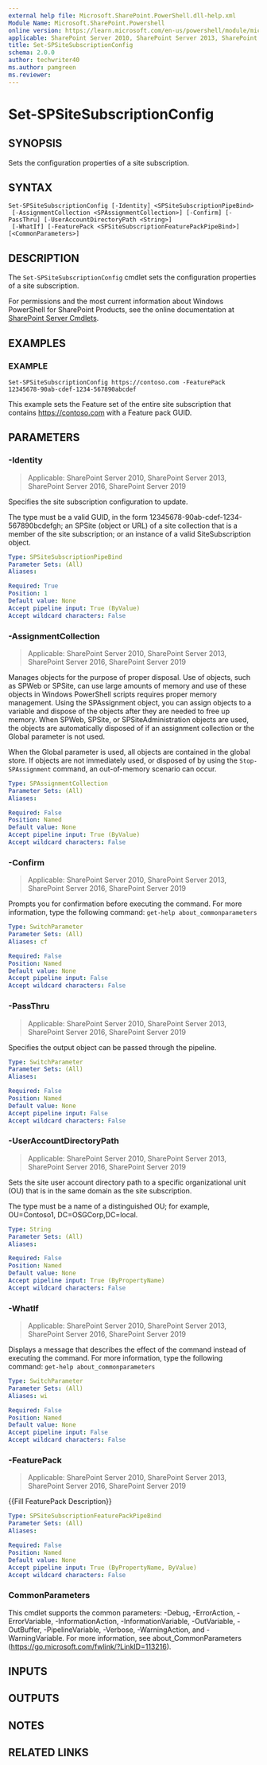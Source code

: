 ```yaml
---
external help file: Microsoft.SharePoint.PowerShell.dll-help.xml
Module Name: Microsoft.SharePoint.Powershell
online version: https://learn.microsoft.com/en-us/powershell/module/microsoft.sharepoint.powershell/set-spsitesubscriptionconfig
applicable: SharePoint Server 2010, SharePoint Server 2013, SharePoint Server 2016, SharePoint Server 2019
title: Set-SPSiteSubscriptionConfig
schema: 2.0.0
author: techwriter40
ms.author: pamgreen
ms.reviewer:
---
```


# Set-SPSiteSubscriptionConfig

## SYNOPSIS
Sets the configuration properties of a site subscription.

## SYNTAX

```
Set-SPSiteSubscriptionConfig [-Identity] <SPSiteSubscriptionPipeBind>
 [-AssignmentCollection <SPAssignmentCollection>] [-Confirm] [-PassThru] [-UserAccountDirectoryPath <String>]
 [-WhatIf] [-FeaturePack <SPSiteSubscriptionFeaturePackPipeBind>] [<CommonParameters>]
```

## DESCRIPTION
The `Set-SPSiteSubscriptionConfig` cmdlet sets the configuration properties of a site subscription.

For permissions and the most current information about Windows PowerShell for SharePoint Products, see the online documentation at [SharePoint Server Cmdlets](https://learn.microsoft.com/powershell/sharepoint/sharepoint-server/sharepoint-server-cmdlets).

## EXAMPLES

### EXAMPLE
```
Set-SPSiteSubscriptionConfig https://contoso.com -FeaturePack 12345678-90ab-cdef-1234-567890abcdef
```

This example sets the Feature set of the entire site subscription that contains https://contoso.com with a Feature pack GUID.

## PARAMETERS

### -Identity

> Applicable: SharePoint Server 2010, SharePoint Server 2013, SharePoint Server 2016, SharePoint Server 2019

Specifies the site subscription configuration to update.

The type must be a valid GUID, in the form 12345678-90ab-cdef-1234-567890bcdefgh; an SPSite (object or URL) of a site collection that is a member of the site subscription; or an instance of a valid SiteSubscription object.

```yaml
Type: SPSiteSubscriptionPipeBind
Parameter Sets: (All)
Aliases:

Required: True
Position: 1
Default value: None
Accept pipeline input: True (ByValue)
Accept wildcard characters: False
```

### -AssignmentCollection

> Applicable: SharePoint Server 2010, SharePoint Server 2013, SharePoint Server 2016, SharePoint Server 2019

Manages objects for the purpose of proper disposal.
Use of objects, such as SPWeb or SPSite, can use large amounts of memory and use of these objects in Windows PowerShell scripts requires proper memory management.
Using the SPAssignment object, you can assign objects to a variable and dispose of the objects after they are needed to free up memory.
When SPWeb, SPSite, or SPSiteAdministration objects are used, the objects are automatically disposed of if an assignment collection or the Global parameter is not used.

When the Global parameter is used, all objects are contained in the global store.
If objects are not immediately used, or disposed of by using the `Stop-SPAssignment` command, an out-of-memory scenario can occur.

```yaml
Type: SPAssignmentCollection
Parameter Sets: (All)
Aliases:

Required: False
Position: Named
Default value: None
Accept pipeline input: True (ByValue)
Accept wildcard characters: False
```

### -Confirm

> Applicable: SharePoint Server 2010, SharePoint Server 2013, SharePoint Server 2016, SharePoint Server 2019

Prompts you for confirmation before executing the command.
For more information, type the following command: `get-help about_commonparameters`

```yaml
Type: SwitchParameter
Parameter Sets: (All)
Aliases: cf

Required: False
Position: Named
Default value: None
Accept pipeline input: False
Accept wildcard characters: False
```

### -PassThru

> Applicable: SharePoint Server 2010, SharePoint Server 2013, SharePoint Server 2016, SharePoint Server 2019

Specifies the output object can be passed through the pipeline.

```yaml
Type: SwitchParameter
Parameter Sets: (All)
Aliases:

Required: False
Position: Named
Default value: None
Accept pipeline input: False
Accept wildcard characters: False
```

### -UserAccountDirectoryPath

> Applicable: SharePoint Server 2010, SharePoint Server 2013, SharePoint Server 2016, SharePoint Server 2019

Sets the site user account directory path to a specific organizational unit (OU) that is in the same domain as the site subscription.

The type must be a name of a distinguished OU; for example, OU=Contoso1, DC=OSGCorp,DC=local.

```yaml
Type: String
Parameter Sets: (All)
Aliases:

Required: False
Position: Named
Default value: None
Accept pipeline input: True (ByPropertyName)
Accept wildcard characters: False
```

### -WhatIf

> Applicable: SharePoint Server 2010, SharePoint Server 2013, SharePoint Server 2016, SharePoint Server 2019

Displays a message that describes the effect of the command instead of executing the command.
For more information, type the following command: `get-help about_commonparameters`

```yaml
Type: SwitchParameter
Parameter Sets: (All)
Aliases: wi

Required: False
Position: Named
Default value: None
Accept pipeline input: False
Accept wildcard characters: False
```

### -FeaturePack

> Applicable: SharePoint Server 2010, SharePoint Server 2013, SharePoint Server 2016, SharePoint Server 2019

{{Fill FeaturePack Description}}

```yaml
Type: SPSiteSubscriptionFeaturePackPipeBind
Parameter Sets: (All)
Aliases:

Required: False
Position: Named
Default value: None
Accept pipeline input: True (ByPropertyName, ByValue)
Accept wildcard characters: False
```

### CommonParameters
This cmdlet supports the common parameters: -Debug, -ErrorAction, -ErrorVariable, -InformationAction, -InformationVariable, -OutVariable, -OutBuffer, -PipelineVariable, -Verbose, -WarningAction, and -WarningVariable. For more information, see about_CommonParameters (https://go.microsoft.com/fwlink/?LinkID=113216).

## INPUTS

## OUTPUTS

## NOTES

## RELATED LINKS
